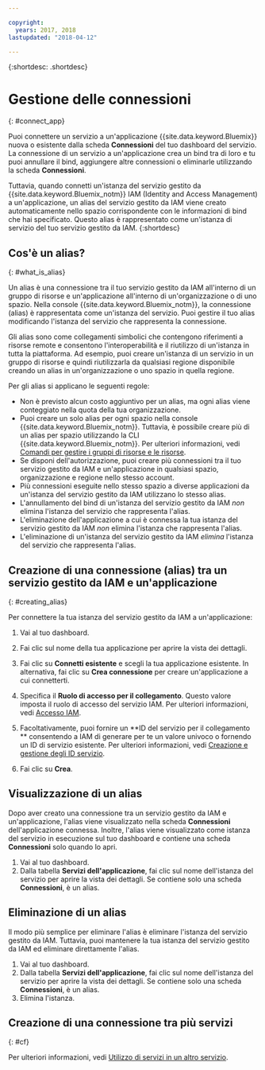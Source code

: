 ```yaml
---

copyright:
  years: 2017, 2018
lastupdated: "2018-04-12"

---
```


{:shortdesc: .shortdesc}

# Gestione delle connessioni
{: #connect_app}

Puoi connettere un servizio a un'applicazione {{site.data.keyword.Bluemix}} nuova o esistente dalla scheda **Connessioni** del tuo dashboard del servizio. La connessione di un servizio a un'applicazione crea un bind tra di loro e tu puoi annullare il bind, aggiungere altre connessioni o eliminarle utilizzando la scheda **Connessioni**.

Tuttavia, quando connetti un'istanza del servizio gestito da {{site.data.keyword.Bluemix_notm}} IAM (Identity and Access Management) a un'applicazione, un alias del servizio gestito da IAM viene creato automaticamente nello spazio corrispondente con le informazioni di bind che hai specificato. Questo alias è rappresentato come un'istanza di servizio del tuo servizio gestito da IAM.
{:shortdesc}

## Cos'è un alias?
{: #what_is_alias}

Un alias è una connessione tra il tuo servizio gestito da IAM all'interno di un gruppo di risorse e un'applicazione all'interno di un'organizzazione o di uno spazio. Nella console {{site.data.keyword.Bluemix_notm}}, la connessione (alias) è rappresentata come un'istanza del servizio. Puoi gestire il tuo alias modificando l'istanza del servizio che rappresenta la connessione.

Gli alias sono come collegamenti simbolici che contengono riferimenti a risorse remote e consentono l'interoperabilità e il riutilizzo di un'istanza in tutta la piattaforma. Ad esempio, puoi creare un'istanza di un servizio in un gruppo di risorse e quindi riutilizzarla da qualsiasi regione disponibile creando un alias in un'organizzazione o uno spazio in quella regione.

Per gli alias si applicano le seguenti regole:

* Non è previsto alcun costo aggiuntivo per un alias, ma ogni alias viene conteggiato nella quota della tua organizzazione.
* Puoi creare un solo alias per ogni spazio nella console {{site.data.keyword.Bluemix_notm}}. Tuttavia, è possibile creare più di un alias per spazio utilizzando la CLI {{site.data.keyword.Bluemix_notm}}. Per ulteriori informazioni, vedi [Comandi per gestire i gruppi di risorse e le risorse](/docs/cli/reference/bluemix_cli/bx_cli.html#commands-for-managing-resource-groups-and-resources).
* Se disponi dell'autorizzazione, puoi creare più connessioni tra il tuo servizio gestito da IAM e un'applicazione in qualsiasi spazio, organizzazione e regione nello stesso account.
* Più connessioni eseguite nello stesso spazio a diverse applicazioni da un'istanza del servizio gestito da IAM utilizzano lo stesso alias.
* L'annullamento del bind di un'istanza del servizio gestito da IAM *non* elimina l'istanza del servizio che rappresenta l'alias.
* L'eliminazione dell'applicazione a cui è connessa la tua istanza del servizio gestito da IAM *non* elimina l'istanza che rappresenta l'alias.
* L'eliminazione di un'istanza del servizio gestito da IAM *elimina* l'istanza del servizio che rappresenta l'alias.

## Creazione di una connessione (alias) tra un servizio gestito da IAM e un'applicazione
{: #creating_alias}

Per connettere la tua istanza del servizio gestito da IAM a un'applicazione:

1. Vai al tuo dashboard.

2. Fai clic sul nome della tua applicazione per aprire la vista dei dettagli.

3. Fai clic su **Connetti esistente** e scegli la tua applicazione esistente. In alternativa, fai clic su **Crea connessione** per creare un'applicazione a cui connetterti.

4. Specifica il **Ruolo di accesso per il collegamento**. Questo valore imposta il ruolo di accesso del servizio IAM. Per ulteriori informazioni, vedi [Accesso IAM](/docs/iam/users_roles.html#userroles).

5. Facoltativamente, puoi fornire un **ID del servizio per il collegamento ** consentendo a IAM di generare per te un valore univoco o fornendo un ID di servizio esistente. Per ulteriori informazioni, vedi [Creazione e gestione degli ID servizio](/docs/iam/serviceid.html#serviceids).

6. Fai clic su **Crea**.

## Visualizzazione di un alias

Dopo aver creato una connessione tra un servizio gestito da IAM e un'applicazione, l'alias viene visualizzato nella scheda **Connessioni** dell'applicazione connessa. Inoltre, l'alias viene visualizzato come istanza del servizio in esecuzione sul tuo dashboard e contiene una scheda **Connessioni** solo quando lo apri.

1. Vai al tuo dashboard.
2. Dalla tabella **Servizi dell'applicazione**, fai clic sul nome dell'istanza del servizio per aprire la vista dei dettagli. Se contiene solo una scheda **Connessioni**, è un alias.

## Eliminazione di un alias

Il modo più semplice per eliminare l'alias è eliminare l'istanza del servizio gestito da IAM. Tuttavia, puoi mantenere la tua istanza del servizio gestito da IAM ed eliminare direttamente l'alias.

1. Vai al tuo dashboard.
2. Dalla tabella **Servizi dell'applicazione**, fai clic sul nome dell'istanza del servizio per aprire la vista dei dettagli. Se contiene solo una scheda **Connessioni**, è un alias.
3. Elimina l'istanza.

## Creazione di una connessione tra più servizi
{: #cf}

Per ulteriori informazioni, vedi [Utilizzo di servizi in un altro servizio](/docs/resources/s2s.html#s2s_binding).
